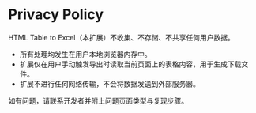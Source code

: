 # Privacy Policy

HTML Table to Excel（本扩展）不收集、不存储、不共享任何用户数据。

- 所有处理均发生在用户本地浏览器内存中。
- 扩展仅在用户手动触发导出时读取当前页面上的表格内容，用于生成下载文件。
- 扩展不进行任何网络传输，不会将数据发送到外部服务器。

如有问题，请联系开发者并附上问题页面类型与复现步骤。
